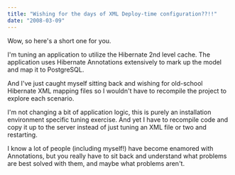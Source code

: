 ```yaml
---
title: "Wishing for the days of XML Deploy-time configuration??!!"
date: "2008-03-09"
---
```


Wow, so here's a short one for you.

I'm tuning an application to utilize the Hibernate 2nd level cache. The application uses Hibernate Annotations extensively to mark up the model and map it to PostgreSQL.

And I've just caught myself sitting back and wishing for old-school Hibernate XML mapping files so I wouldn't have to recompile the project to explore each scenario.

I'm not changing a bit of application logic, this is purely an installation environment specific tuning exercise. And yet I have to recompile code and copy it up to the server instead of just tuning an XML file or two and restarting.

I know a lot of people (including myself!) have become enamored with Annotations, but you really have to sit back and understand what problems are best solved with them, and maybe what problems aren't.
